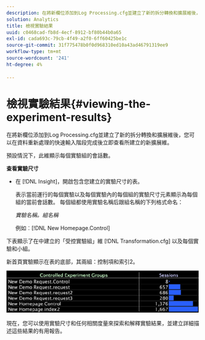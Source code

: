 ```yaml
---
description: 在將新欄位添加到Log Processing.cfg並建立了新的拆分轉換和擴展維後，您可以在資料重新處理的快速輸入階段完成後立即查看所建立的新擴展維。
solution: Analytics
title: 檢視實驗結果
uuid: c0468cad-fb8d-4ecf-8912-bf80b44b0a65
exl-id: cada693c-79cb-4f49-a2f0-6ff60425be1c
source-git-commit: 31f775478b0f0d968310ed10a43ad46791319ee9
workflow-type: tm+mt
source-wordcount: '241'
ht-degree: 4%

---
```


# 檢視實驗結果{#viewing-the-experiment-results}

在將新欄位添加到Log Processing.cfg並建立了新的拆分轉換和擴展維後，您可以在資料重新處理的快速輸入階段完成後立即查看所建立的新擴展維。

預設情況下，此維顯示每個實驗組的會話數。

**查看實驗尺寸**

* 在 [!DNL Insight]，開啟包含您建立的實驗尺寸的表。

   表示當前運行的每個實驗以及每個實驗內的每個組的實驗尺寸元素顯示為每個組的當前會話數。 每個組都使用實驗名稱后跟組名稱的下列格式命名：

   *實驗名稱。組名稱*

   例如︰[!DNL New Homepage.Control]

下表顯示了在中建立的「受控實驗組」維 [!DNL Transformation.cfg] 以及每個實驗和小組。

新首頁實驗顯示在表的底部，其兩組：控制項和索引2。

![](assets/controlledexpgrps.png)

現在，您可以使用實驗尺寸和任何相關度量來探索和解釋實驗結果，並建立詳細描述這些結果的有用報告。
